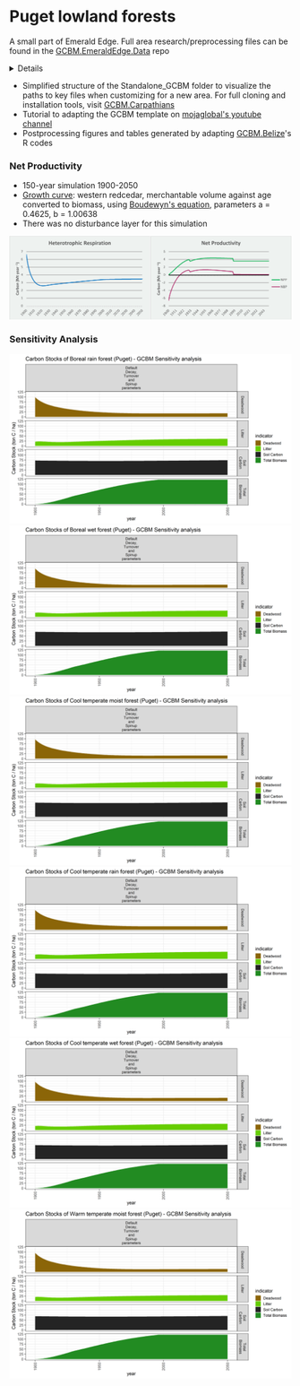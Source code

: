 # Puget lowland forests
A small part of Emerald Edge. Full area research/preprocessing files can be found in the [GCBM.EmeraldEdge.Data](https://github.com/mHienp/GCBM.EmeraldEdge.Data) repo
<details>

![alt text](https://github.com/mHienp/GCBM.EmeraldEdge.Data/blob/main/img/Eco%20Names.png)
</details>

* Simplified structure of the Standalone_GCBM folder to visualize the paths to key files when customizing for a new area. For full cloning and installation tools, visit [GCBM.Carpathians](https://github.com/moja-global/GCBM.Carpathians)
* Tutorial to adapting the GCBM template on [mojaglobal's youtube channel](https://www.youtube.com/playlist?list=PL_WECUlMWiUkIxULZzFrnu0IrfUjFRRXK)
* Postprocessing figures and tables generated by adapting [GCBM.Belize](https://github.com/moja-global/GCBM.Belize)'s R codes 

### Net Productivity
* 150-year simulation 1900-2050
* [Growth curve](https://github.com/mHienp/GCBM.EmeraldEdge.Data/blob/main/Tabular_Data/Chapman-Richards%20Growth%20Curves.ipynb): western redcedar, merchantable volume against age converted to biomass, using [Boudewyn's equation](https://cfs.nrcan.gc.ca/pubwarehouse/pdfs/27434.pdf), parameters a = 0.4625, b = 1.00638
* There was no disturbance layer for this simulation

![alt text](https://github.com/mHienp/GCBM.Puget/blob/main/Postprocessing/NBP.png)

### Sensitivity Analysis

![alt text](https://github.com/mHienp/GCBM.Puget/blob/main/Postprocessing/Figures/Puget_Sensitivity_BorealRainForest.png)
![alt text](https://github.com/mHienp/GCBM.Puget/blob/main/Postprocessing/Figures/Puget_Sensitivity_BorealWetForest.png)
![alt text](https://github.com/mHienp/GCBM.Puget/blob/main/Postprocessing/Figures/Puget_Sensitivity_CoolTemperateMoistForest.png)
![alt text](https://github.com/mHienp/GCBM.Puget/blob/main/Postprocessing/Figures/Puget_Sensitivity_CoolTemperateRainForest.png)
![alt text](https://github.com/mHienp/GCBM.Puget/blob/main/Postprocessing/Figures/Puget_Sensitivity_CoolTemperateWetForest.png)
![alt text](https://github.com/mHienp/GCBM.Puget/blob/main/Postprocessing/Figures/Puget_Sensitivity_WarmTemperateMoistForest.png)

